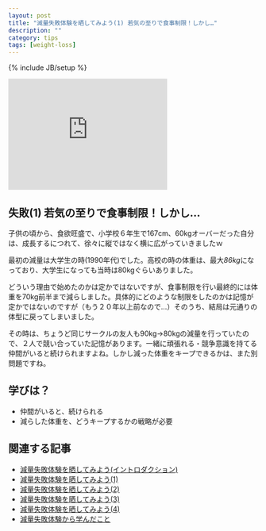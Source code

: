 ```yaml
---
layout: post
title: "減量失敗体験を晒してみよう(1) 若気の至りで食事制限！しかし…"
description: ""
category: tips
tags: [weight-loss]
---
```

{% include JB/setup %}

<iframe src="https://www.flickr.com/photos/64636777@N03/8205030646/player/" width="320" height="224" frameborder="0" allowfullscreen webkitallowfullscreen mozallowfullscreen oallowfullscreen msallowfullscreen></iframe>

## 失敗(1) 若気の至りで食事制限！しかし…

子供の頃から、食欲旺盛で、小学校６年生で167cm、60kgオーバーだった自分は、成長するにつれて、徐々に縦ではなく横に広がっていきましたｗ

最初の減量は大学生の時(1990年代)でした。高校の時の体重は、最大*86kg*になっており、大学生になっても当時は80kgぐらいありました。

どういう理由で始めたのかは定かではないですが、食事制限を行い最終的には体重を70kg前半まで減らしました。具体的にどのような制限をしたのかは記憶が定かではないのですが（もう２０年以上前なので…）そのうち、結局は元通りの体型に戻ってしまいました。

その時は、ちょうど同じサークルの友人も90kg→80kgの減量を行っていたので、２人で競い合っていた記憶があります。一緒に頑張れる・競争意識を持てる仲間がいると続けられますよね。しかし減った体重をキープできるかは、また別問題ですね。

## 学びは？

* 仲間がいると、続けられる
* 減らした体重を、どうキープするかの戦略が必要

## 関連する記事

* [減量失敗体験を晒してみよう(イントロダクション)](../failure-experiences-of-weight-loss/)
* [減量失敗体験を晒してみよう(1)](../failure-experiences-of-weight-loss-1/)
* [減量失敗体験を晒してみよう(2)](../failure-experiences-of-weight-loss-2/)
* [減量失敗体験を晒してみよう(3)](../failure-experiences-of-weight-loss-3/)
* [減量失敗体験を晒してみよう(4)](../failure-experiences-of-weight-loss-4/)
* [減量失敗体験から学んだこと](../failure-experiences-of-weight-loss-retro/)
